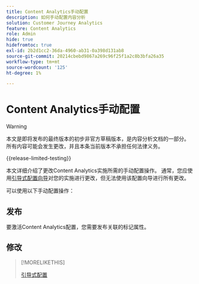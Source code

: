 ```yaml
---
title: Content Analytics手动配置
description: 如何手动配置内容分析
solution: Customer Journey Analytics
feature: Content Analytics
role: Admin
hide: true
hidefromtoc: true
exl-id: 2b2d1cc2-36da-4960-ab31-0a398d131ab8
source-git-commit: 20214cbebd9867a269c96f25f1a2c8b3bfa26a35
workflow-type: tm+mt
source-wordcount: '125'
ht-degree: 1%

---
```


# Content Analytics手动配置

>[!WARNING]
>
>本文是即将发布的最终版本的初步非官方草稿版本，是内容分析文档的一部分。 所有内容可能会发生更改，并且本条当前版本不承担任何法律义务。
>

{{release-limited-testing}}

本文详细介绍了更改Content Analytics实施所需的手动配置操作。 通常，您应使用[引导式配置向导](guided.md)对您的实施进行更改，但无法使用该配置向导进行所有更改。

可以使用以下手动配置操作：

## 发布

要激活Content Analytics配置，您需要发布关联的标记属性。


## 修改

>[!MORELIKETHIS]
>
>[引导式配置](guided.md)
>